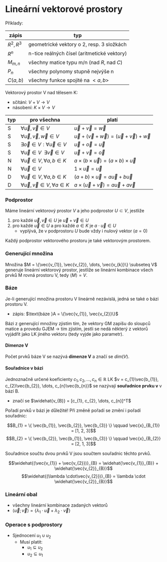 # Lineární vektorové prostory

Příklady:

| zápis      | typ                                         |
| ---------- | ------------------------------------------- |
| $R^2, R^3$ | geometrické vektory o 2, resp. 3 složkách   |
| $R^n$      | n-tice reálných čísel (aritmetické vektory) |
| $M_{m,n}$  | všechny matice typu m/n (nad $R$, nad $C$)  |
| $P_n$      | všechny polynomy stupně nejvýše n           |
| $C(a,b)$   | všechny funkce spojité na $<a, b>$          |

Vektorový prostor V nad tělesem K:
- sčítání: $V + V \to V$
- násobení: $K \times V \to V$

| typ | pro všechna                                       | platí                                                           |
| --- | ------------------------------------------------- | --------------------------------------------------------------- |
| S   | $\forall \vec{u}, \vec{v} \in V$                  | $\vec{u} + \vec{v} = \vec{w}$                                   |
| S   | $\forall \vec{u}, \vec{v}, \vec{w} \in V$         | $\vec{u} + (\vec{v} + \vec{w}) = (\vec{u} + \vec{v}) + \vec{w}$ |
| S   | $\exists \vec{o} \in V : \forall \vec{u} \in V$   | $\vec{u} + \vec{o} = \vec{u}$                                   |
| S   | $\forall \vec{u} \in V \ \ \exists \vec{v} \in V$ | $\vec{u} + \vec{v} = \vec{o}$                                   |
| N   | $\forall \vec{u} \in V, \forall a, b \in K$       | $a \times (b \times \vec{u}) = (a \times b) \times \vec{u}$     |
| N   | $\forall \vec{u} \in V$                           | $1 \times \vec{u} = \vec{u}$                                    |
| D   | $\forall \vec{u} \in V, \forall a, b \in K$       | $(a + b) \times \vec{u} = a\vec{u} + b\vec{u}$                  |
| D   | $\forall \vec{u}, \vec{v} \in V, \forall a \in K$ | $a \times (\vec{u} + \vec{v}) = a\vec{u} + a\vec{v}$            |

### Podprostor

Máme lineární vektorový prostor $V$ a jeho podprostor $U \subset V$, jestliže
1) pro každé $\vec{u}, \vec{v} \in U$ je $\vec{u} + \vec{v} \in U$
2) pro každé $\vec{u} \in U$ a pro každé $a \in K$ je $a \cdot \vec{u} \in U$
	- vyplývá, že v podprostoru $U$ bude vždy i nulový vektor ($a = 0$)

Každý podprostor vektorového prostoru je také vektorovým prostorem.

### Generující množina

Množina $M = \{\vec{v_{1}}, \vec{v_{2}}, \dots, \vec{v_{k}}\} \subseteq V$ generuje lineární vektorový prostor, jestliže se lineární kombinace všech prvků M rovná prostoru V, tedy $\langle M \rangle = V$. 

### Báze

Je-li generující množina prostoru V lineárně nezávislá, jedná se také o bázi prostoru V.
- zápis: $\text{báze }A = \{\vec{v_{1}}, \vec{v_{2}}\}$

Bázi z generující množiny zjistím tím, že vektory GM zapíšu do sloupců matice a provedu GJEM -> tím zjistím, jestli se nedá některý z vektorů vyjádřit jako LK jiného vektoru (tedy vyjde jako parametr).

#### Dimenze V

Počet prvků báze V se nazývá **dimenze V** a značí se $dim(V)$.

#### Souřadnice v bázi

Jednoznačně určené koeficienty $c_{1}, c_{2}, \dots, c_{n} \in \mathbb{R}$ LK $v = c_{1}\vec{b_{1}}, c_{2}\vec{b_{2}}, \dots, c_{n}\vec{b_{n}}$ se nazývají **souřadnice prvku v** v bází B.
- značí se $\widehat{v_{B}} = [c_{1}, c_{2}, \dots, c_{n}]^T$

Pořadí prvků v bázi je důležité! Při změně pořadí se změní i pořadí souřadnic:

$$B_{1} = \{ \vec{b_{1}}, \vec{b_{2}}, \vec{b_{3}} \} \qquad \vec{x}_{B_{1}} = [1, 2, 3]$$
$$B_{2} = \{ \vec{b_{2}}, \vec{b_{1}}, \vec{b_{3}} \} \qquad \vec{x}_{B_{2}} = [2, 1, 3]$$

Souřadnice součtu dvou prvků V jsou součtem souřadnic těchto prvků. 

$$\widehat{(\vec{v_{1}} + \vec{v_{2}})}_{B} = \widehat{\vec{v_{1}}_{B}} + \widehat{\vec{v_{2}}_{B}}$$
$$\widehat{(\lambda \cdot\vec{v_{2}})}_{B} = \lambda \cdot \widehat{\vec{v_{2}}_{B}}$$


### Lineární obal

- všechny lineární kombinace zadaných vektorů
- $\langle\vec{u}; \vec{v}\rangle = \{ \lambda_{1} \cdot \vec{u} + \lambda_{2} \cdot \vec{v} \}$

### Operace s podprostory

- Sjednocení $u_{1} \cup u_{2}$
	- Musí platit:
		- $u_{1} \subseteq u_{2}$
		- $u_{2} \subseteq u_{1}$